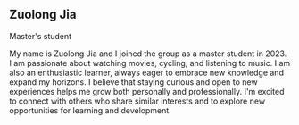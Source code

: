 ## Zuolong Jia

Master's student

My name is Zuolong Jia and I joined the group as a master student in 2023. I am passionate about watching movies, cycling, and listening to music. I am also an enthusiastic learner, always eager to embrace new knowledge and expand my horizons. I believe that staying curious and open to new experiences helps me grow both personally and professionally. I'm excited to connect with others who share similar interests and to explore new opportunities for learning and development.
